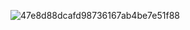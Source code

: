 ![47e8d88dcafd98736167ab4be7e51f88](https://github.com/user-attachments/assets/f093ac17-8449-45e3-84ea-6f2e32641569)
